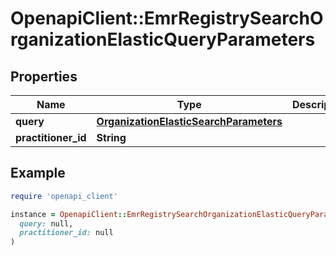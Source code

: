 # OpenapiClient::EmrRegistrySearchOrganizationElasticQueryParameters

## Properties

| Name | Type | Description | Notes |
| ---- | ---- | ----------- | ----- |
| **query** | [**OrganizationElasticSearchParameters**](OrganizationElasticSearchParameters.md) |  | [optional] |
| **practitioner_id** | **String** |  | [optional] |

## Example

```ruby
require 'openapi_client'

instance = OpenapiClient::EmrRegistrySearchOrganizationElasticQueryParameters.new(
  query: null,
  practitioner_id: null
)
```

